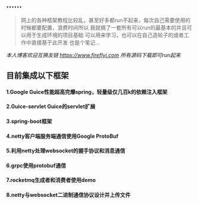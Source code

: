 ## ......
>网上的各种框架教程比较乱，甚至好多都run不起来，每次自己需要使用的时候都要配置，浪费时间所以
>我就搞了一套所有可以run的最基本的并且可以用于生成环境的项目基础
>可以用来学习，也可以在自己造轮子的或者工作中直接基于此开发
>也是个笔记...

*本人博客欢迎互换友链 https://www.fireflyi.com*
*所有源码下载即可run起来*

## 目前集成以下框架

#### 1.Google Guice性能超高完爆spring，轻量级仅几百k的依赖注入框架
#### 2.Guice-servlet Guice的servlet扩展
#### 3.spring-boot框架
#### 4.netty客户端服务端通信使用Google ProtoBuf
#### 5.利用netty处理websocket的握手协议和消息通信
#### 6.grpc使用protobuf通信
#### 7.rocketmq生成者和消费者使用demo
#### 8.netty与websocket二进制通信协议设计并上传文件
